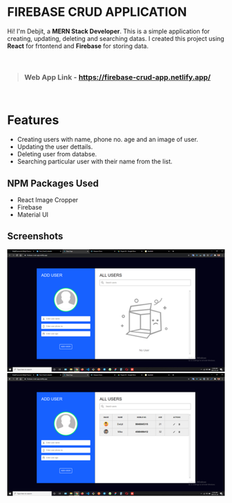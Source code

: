 # FIREBASE CRUD APPLICATION

Hi! I'm Debjit, a **MERN Stack Developer**. This is a simple application for creating, updating, deleting and searching datas. I created this project using **React** for frtontend and **Firebase** for storing data.

<br>

> ### Web App Link - https://firebase-crud-app.netlify.app/


<br>

# Features

- Creating users with name, phone no. age and an image of user.
- Updating the user dettails.
- Deleting user from databse.
- Searching particular user with their name from the list.

##  NPM Packages Used

- React Image Cropper
- Firebase
- Material UI

## Screenshots

<img src="./screenshots/ss1.png" alt=""/>
<br>
<img src="./screenshots/ss2.png" alt=""/>
